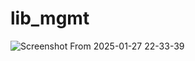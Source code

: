 # lib_mgmt
![Screenshot From 2025-01-27 22-33-39](https://github.com/user-attachments/assets/b7c2b310-4bc3-4b09-9160-7d77b7a12456)
